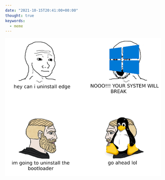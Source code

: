 ```yaml
---
date: "2021-10-15T20:41:00+00:00"
thought: true
keywords: 
  - meme
---
```


![](f938c755fc3bd836.jpg "mem about windows limition")
